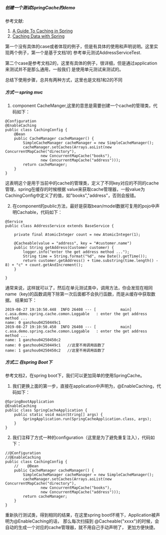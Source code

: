 ##### 创建一个测试SpringCache的demo
参考文献: 
1. [A Guide To Caching in Spring](https://www.baeldung.com/spring-cache-tutorial)
2. [Caching Data with Spring](https://spring.io/guides/gs/caching/)

第一个没有具体的case或者体现的例子，但是有具体的使用和声明说明。这里实现两个例子，第一个是基于文档1的
参考单元测试AddressServiceTest.

第二个case是参考文档2的，这里有具体的例子，很详细，但是通过application来测试并不是那么通用，一般我们
是使用单元测试来测试的。

总结下使用步骤，总共有两种方式，这里也是文档1和2的不同

##### 方式一 spring mvc
1. component CacheManger,这里的意思是需要创建一个cache的管理类，代码如下：
```
@Configuration
@EnableCaching
public class CachingConfig {
    @Bean
    public CacheManager cacheManager() {
        SimpleCacheManager cacheManager = new SimpleCacheManager();
        cacheManager.setCaches(Arrays.asList(new ConcurrentMapCache("directory"),
                new ConcurrentMapCache("books"),
                new ConcurrentMapCache("address")));
        return cacheManager;
    }
}
```
这表明这个是用于当前中的cache的管理类，定义了不同key对应的不同的cache管理，spring在缓存的时候根据
value来获取cache管理器，一般value为CachingConfig中定义了的值，如"books","address"，否则会报错。

2. 在component的public方法，最好是获取bean/model数据可复用的pojo中声明Cachable，代码如下：
```
@Service
public class AddressService extends BaseService {

    private final AtomicInteger count = new AtomicInteger(1);

    @Cacheable(value = "address", key = "#customer.name")
    public String getAddress(Customer customer) {
        logger.info("enter the get address method ...");
        String time = String.format("%d", new Date().getTime());
        return customer.getAddress() + time.substring(time.length() - 8) + "c" + count.getAndIncrement();
    }

}
```
通常来说，这样就可以了，然后在单元测试类中，调用方法，你会发现在相同name（key)的函数调用下除第一次后面都不会执行函数，而是从缓存中获取数据。
结果如下：
```
2019-08-27 19:10:50.448  INFO 26408 --- [           main] c.asa.demo.spring.cache.comon.Loggable   : enter the get address method ...
name: 0 ganzhou04250449c1
2019-08-27 19:10:50.450  INFO 26408 --- [           main] c.asa.demo.spring.cache.comon.Loggable   : enter the get address method ...
name: 1 ganzhou04250450c2
name: 0 ganzhou04250449c1   //这里不用调用函数了
name: 1 ganzhou04250450c2   //这里不用调用函数了
```

##### 方式二 在spring Boot下

参考文档2，在spring boot下，我们可以更加简单的使用SpringCache。
1. 我们更换上面的第一步，直接在application中声明为，@EnableCaching，代码如下：
```
@SpringBootApplication
@EnableCaching
public class SpringCacheApplication {
    public static void main(String[] args) {
        SpringApplication.run(SpringCacheApplication.class, args);
    }
}
```

2. 我们注释了方式一种的configuration（这里是为了避免重复注入），代码如下：
```
//@Configuration
//@EnableCaching
public class CachingConfig {
    //    @Bean
    public CacheManager cacheManager() {
        SimpleCacheManager cacheManager = new SimpleCacheManager();
        cacheManager.setCaches(Arrays.asList(new ConcurrentMapCache("directory"),
                new ConcurrentMapCache("books"),
                new ConcurrentMapCache("address")));
        return cacheManager;
    }
}
```
重新执行测试类，得到相同的结果，在这里spring boot环境下，Application被声明为@EnableCaching的话，
那么每次扫描到  @Cacheable("xxxx")的时候，会自动的生成一个对应的cache管理器，就不用自己手动声明了，
更加方便快捷。

